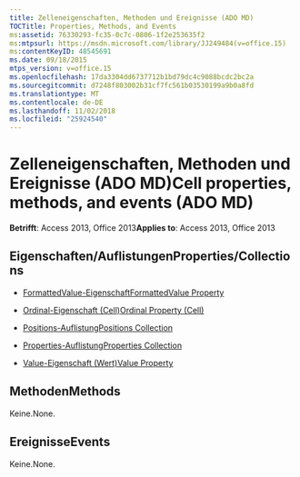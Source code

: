 ```yaml
---
title: Zelleneigenschaften, Methoden und Ereignisse (ADO MD)
TOCTitle: Properties, Methods, and Events
ms:assetid: 76330293-fc35-0c7c-0806-1f2e253635f2
ms:mtpsurl: https://msdn.microsoft.com/library/JJ249484(v=office.15)
ms:contentKeyID: 48545691
ms.date: 09/18/2015
mtps_version: v=office.15
ms.openlocfilehash: 17da3304dd6737712b1bd79dc4c9088bcdc2bc2a
ms.sourcegitcommit: d7248f803002b31cf7fc561b03530199a9b0a8fd
ms.translationtype: MT
ms.contentlocale: de-DE
ms.lasthandoff: 11/02/2018
ms.locfileid: "25924540"
---
```

# <a name="cell-properties-methods-and-events-ado-md"></a><span data-ttu-id="a8104-102">Zelleneigenschaften, Methoden und Ereignisse (ADO MD)</span><span class="sxs-lookup"><span data-stu-id="a8104-102">Cell properties, methods, and events (ADO MD)</span></span>

<span data-ttu-id="a8104-103">**Betrifft**: Access 2013, Office 2013</span><span class="sxs-lookup"><span data-stu-id="a8104-103">**Applies to**: Access 2013, Office 2013</span></span>

## <a name="propertiescollections"></a><span data-ttu-id="a8104-104">Eigenschaften/Auflistungen</span><span class="sxs-lookup"><span data-stu-id="a8104-104">Properties/Collections</span></span>

- [<span data-ttu-id="a8104-105">FormattedValue-Eigenschaft</span><span class="sxs-lookup"><span data-stu-id="a8104-105">FormattedValue Property</span></span>](formattedvalue-property-ado-md.md)

- [<span data-ttu-id="a8104-106">Ordinal-Eigenschaft (Cell)</span><span class="sxs-lookup"><span data-stu-id="a8104-106">Ordinal Property (Cell)</span></span>](ordinal-property-ado-md-cell.md)

- [<span data-ttu-id="a8104-107">Positions-Auflistung</span><span class="sxs-lookup"><span data-stu-id="a8104-107">Positions Collection</span></span>](positions-collection-ado-md.md)

- [<span data-ttu-id="a8104-108">Properties-Auflistung</span><span class="sxs-lookup"><span data-stu-id="a8104-108">Properties Collection</span></span>](properties-collection-ado.md)

- [<span data-ttu-id="a8104-109">Value-Eigenschaft (Wert)</span><span class="sxs-lookup"><span data-stu-id="a8104-109">Value Property</span></span>](value-property-ado-md.md)

## <a name="methods"></a><span data-ttu-id="a8104-110">Methoden</span><span class="sxs-lookup"><span data-stu-id="a8104-110">Methods</span></span>

<span data-ttu-id="a8104-111">Keine.</span><span class="sxs-lookup"><span data-stu-id="a8104-111">None.</span></span>

## <a name="events"></a><span data-ttu-id="a8104-112">Ereignisse</span><span class="sxs-lookup"><span data-stu-id="a8104-112">Events</span></span>

<span data-ttu-id="a8104-113">Keine.</span><span class="sxs-lookup"><span data-stu-id="a8104-113">None.</span></span>


